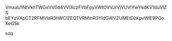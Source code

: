 VmxaU1NtVkhTWGxVV0d4VVlXczFVbFpyVWtOVVJrVjVUVlYwYkdKV1duVlZS
bEYzVXpCT2RFMVlaR3hWClZEQTVRMmR3YldGWVZUMEtDbkpvWlE9PQoKeG5k

szq